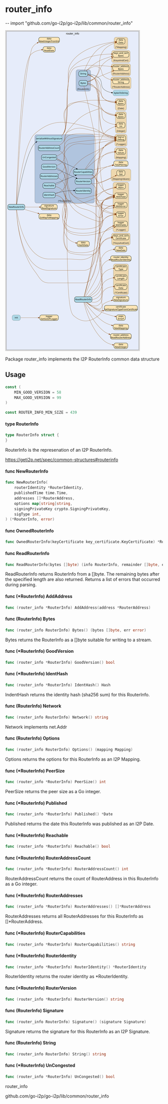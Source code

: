 # router_info
--
    import "github.com/go-i2p/go-i2p/lib/common/router_info"

![router_info.svg](router_info.svg)

Package router_info implements the I2P RouterInfo common data structure

## Usage

```go
const (
	MIN_GOOD_VERSION = 58
	MAX_GOOD_VERSION = 99
)
```

```go
const ROUTER_INFO_MIN_SIZE = 439
```

#### type RouterInfo

```go
type RouterInfo struct {
}
```

RouterInfo is the represenation of an I2P RouterInfo.

https://geti2p.net/spec/common-structures#routerinfo

#### func  NewRouterInfo

```go
func NewRouterInfo(
	routerIdentity *RouterIdentity,
	publishedTime time.Time,
	addresses []*RouterAddress,
	options map[string]string,
	signingPrivateKey crypto.SigningPrivateKey,
	sigType int,
) (*RouterInfo, error)
```

#### func  OwnedRouterInfo

```go
func OwnedRouterInfo(keyCertificate key_certificate.KeyCertificate) *RouterInfo
```

#### func  ReadRouterInfo

```go
func ReadRouterInfo(bytes []byte) (info RouterInfo, remainder []byte, err error)
```
ReadRouterInfo returns RouterInfo from a []byte. The remaining bytes after the
specified length are also returned. Returns a list of errors that occurred
during parsing.

#### func (*RouterInfo) AddAddress

```go
func (router_info *RouterInfo) AddAddress(address *RouterAddress)
```

#### func (RouterInfo) Bytes

```go
func (router_info RouterInfo) Bytes() (bytes []byte, err error)
```
Bytes returns the RouterInfo as a []byte suitable for writing to a stream.

#### func (*RouterInfo) GoodVersion

```go
func (router_info *RouterInfo) GoodVersion() bool
```

#### func (*RouterInfo) IdentHash

```go
func (router_info *RouterInfo) IdentHash() Hash
```
IndentHash returns the identity hash (sha256 sum) for this RouterInfo.

#### func (RouterInfo) Network

```go
func (router_info RouterInfo) Network() string
```
Network implements net.Addr

#### func (RouterInfo) Options

```go
func (router_info RouterInfo) Options() (mapping Mapping)
```
Options returns the options for this RouterInfo as an I2P Mapping.

#### func (*RouterInfo) PeerSize

```go
func (router_info *RouterInfo) PeerSize() int
```
PeerSize returns the peer size as a Go integer.

#### func (*RouterInfo) Published

```go
func (router_info *RouterInfo) Published() *Date
```
Published returns the date this RouterInfo was published as an I2P Date.

#### func (*RouterInfo) Reachable

```go
func (router_info *RouterInfo) Reachable() bool
```

#### func (*RouterInfo) RouterAddressCount

```go
func (router_info *RouterInfo) RouterAddressCount() int
```
RouterAddressCount returns the count of RouterAddress in this RouterInfo as a Go
integer.

#### func (*RouterInfo) RouterAddresses

```go
func (router_info *RouterInfo) RouterAddresses() []*RouterAddress
```
RouterAddresses returns all RouterAddresses for this RouterInfo as
[]*RouterAddress.

#### func (*RouterInfo) RouterCapabilities

```go
func (router_info *RouterInfo) RouterCapabilities() string
```

#### func (*RouterInfo) RouterIdentity

```go
func (router_info *RouterInfo) RouterIdentity() *RouterIdentity
```
RouterIdentity returns the router identity as *RouterIdentity.

#### func (*RouterInfo) RouterVersion

```go
func (router_info *RouterInfo) RouterVersion() string
```

#### func (RouterInfo) Signature

```go
func (router_info RouterInfo) Signature() (signature Signature)
```
Signature returns the signature for this RouterInfo as an I2P Signature.

#### func (RouterInfo) String

```go
func (router_info RouterInfo) String() string
```

#### func (*RouterInfo) UnCongested

```go
func (router_info *RouterInfo) UnCongested() bool
```



router_info

github.com/go-i2p/go-i2p/lib/common/router_info
